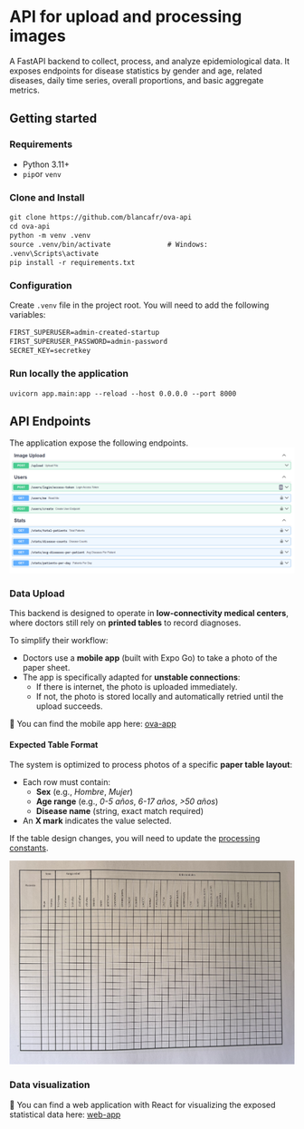 # API for upload and processing images

A FastAPI backend to collect, process, and analyze epidemiological data. It exposes endpoints for disease statistics by gender and age, related diseases, daily time series, overall proportions, and basic aggregate metrics.

## Getting started
### Requirements
- Python 3.11+
- `pip`or `venv`
### Clone and Install
```
git clone https://github.com/blancafr/ova-api
cd ova-api
python -m venv .venv
source .venv/bin/activate              # Windows: .venv\Scripts\activate
pip install -r requirements.txt
```
### Configuration
Create `.venv` file in the project root. You will need to add the following variables:

```
FIRST_SUPERUSER=admin-created-startup
FIRST_SUPERUSER_PASSWORD=admin-password
SECRET_KEY=secretkey
```

### Run locally the application

```
uvicorn app.main:app --reload --host 0.0.0.0 --port 8000
```
## API Endpoints
The application expose the following endpoints.
![API Endpoints](/ova-api/assets/API.png)
### Data Upload

This backend is designed to operate in **low-connectivity medical centers**, where doctors still rely on **printed tables** to record diagnoses.  

To simplify their workflow:
- Doctors use a **mobile app** (built with Expo Go) to take a photo of the paper sheet.  
- The app is specifically adapted for **unstable connections**:
  - If there is internet, the photo is uploaded immediately.  
  - If not, the photo is stored locally and automatically retried until the upload succeeds.  

📱 You can find the mobile app here: [ova-app](https://github.com/blancafr/ova-app)  


#### Expected Table Format

The system is optimized to process photos of a specific **paper table layout**:  

- Each row must contain:  
  - **Sex** (e.g., *Hombre*, *Mujer*)  
  - **Age range** (e.g., *0-5 años*, *6-17 años*, *>50 años*)  
  - **Disease name** (string, exact match required)  
- An **X mark** indicates the value selected.  

If the table design changes, you will need to update the [processing constants](https://github.com/blancafr/ova-api/blob/main/ova-api/app/processing/constants.py).  

![Table format](/ova-api/assets/table-format.jpg)

### Data visualization

📱 You can find a web application with React for visualizing the exposed statistical data here: [web-app](https://github.com/blancafr/web-app)



